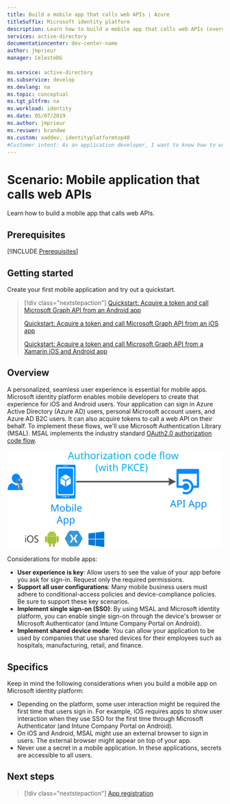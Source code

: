 ```yaml
---
title: Build a mobile app that calls web APIs | Azure
titleSuffix: Microsoft identity platform
description: Learn how to build a mobile app that calls web APIs (overview)
services: active-directory
documentationcenter: dev-center-name
author: jmprieur
manager: CelesteDG

ms.service: active-directory
ms.subservice: develop
ms.devlang: na
ms.topic: conceptual
ms.tgt_pltfrm: na
ms.workload: identity
ms.date: 05/07/2019
ms.author: jmprieur
ms.reviwer: brandwe
ms.custom: aaddev, identityplatformtop40
#Customer intent: As an application developer, I want to know how to write a mobile app that calls web APIs by using the Microsoft identity platform for developers.
---
```


# Scenario: Mobile application that calls web APIs

Learn how to build a mobile app that calls web APIs.

## Prerequisites

[!INCLUDE [Prerequisites](../../../includes/active-directory-develop-scenarios-prerequisites.md)]

## Getting started

Create your first mobile application and try out a quickstart.

> [!div class="nextstepaction"]
> [Quickstart: Acquire a token and call Microsoft Graph API from an Android app](./quickstart-v2-android.md)
>
> [Quickstart: Acquire a token and call Microsoft Graph API from an iOS app](./quickstart-v2-ios.md)
>
> [Quickstart: Acquire a token and call Microsoft Graph API from a Xamarin iOS and Android app](https://github.com/Azure-Samples/active-directory-xamarin-native-v2)

## Overview

A personalized, seamless user experience is essential for mobile apps.  Microsoft identity platform enables mobile developers to create that experience for iOS and Android users. Your application can sign in Azure Active Directory (Azure AD) users, personal Microsoft account users, and Azure AD B2C users. It can also acquire tokens to call a web API on their behalf. To implement these flows, we'll use Microsoft Authentication Library (MSAL). MSAL implements the industry standard [OAuth2.0 authorization code flow](v2-oauth2-auth-code-flow.md).

![Daemon apps](./media/scenarios/mobile-app.svg)

Considerations for mobile apps:

- **User experience is key**: Allow users to see the value of your app before you ask for sign-in. Request only the required permissions.
- **Support all user configurations**: Many mobile business users must adhere to conditional-access policies and device-compliance policies. Be sure to support these key scenarios.
- **Implement single sign-on (SSO)**: By using MSAL and Microsoft identity platform, you can enable single sign-on through the device's browser or Microsoft Authenticator (and Intune Company Portal on Android).
- **Implement shared device mode**: You can allow your application to be used by companies that use shared devices for their employees such as hospitals, manufacturing, retail, and finance.

## Specifics

Keep in mind the following considerations when you build a mobile app on Microsoft identity platform:

- Depending on the platform, some user interaction might be required the first time that users sign in. For example, iOS requires apps to show user interaction when they use SSO for the first time through Microsoft Authenticator (and Intune Company Portal on Android).
- On iOS and Android, MSAL might use an external browser to sign in users. The external browser might appear on top of your app.
- Never use a secret in a mobile application. In these applications, secrets are accessible to all users.

## Next steps

> [!div class="nextstepaction"]
> [App registration](scenario-mobile-app-registration.md)
